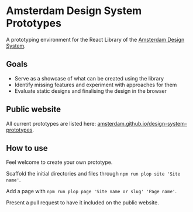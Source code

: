 # Amsterdam Design System Prototypes

A prototyping environment for the React Library of the [Amsterdam Design System](https://github.com/Amsterdam/design-system).

## Goals

- Serve as a showcase of what can be created using the library
- Identify missing features and experiment with approaches for them
- Evaluate static designs and finalising the design in the browser

## Public website

All current prototypes are listed here: [amsterdam.github.io/design-system-prototypes](http://amsterdam.github.io/design-system-prototypes).

## How to use

Feel welcome to create your own prototype.

Scaffold the initial directories and files through `npm run plop site 'Site name'`.

Add a page with `npm run plop page 'Site name or slug' 'Page name'`.

Present a pull request to have it included on the public website.
